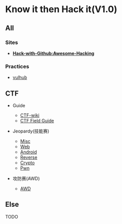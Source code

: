 # Know it then Hack it(V1.0)

## All

### Sites

- **[Hack-with-Github:Awesome-Hacking](https://github.com/Hack-with-Github/Awesome-Hacking)**

### Practices

- [vulhub](https://github.com/vulhub/vulhub)

## CTF

- Guide
    - [CTF-wiki](https://ctf-wiki.github.io/ctf-wiki/#/introduction)
    - [CTF Field Guide](https://trailofbits.github.io/ctf/)

- Jeopardy(技能赛)
    - [Misc](CTF/Jeopardy/Misc.md)
    - [Web](CTF/Jeopardy/Web.md)
    - [Android](CTF/Jeopardy/Android.md)
    - [Reverse](CTF/Jeopardy/Re.md)
    - [Crypto](CTF/Jeopardy/Crypto.md)
    - [Pwn](CTF/Jeopardy/Pwn.md)

- 攻防赛(AWD)
    - [AWD](CTF/AWD)

## Else

TODO